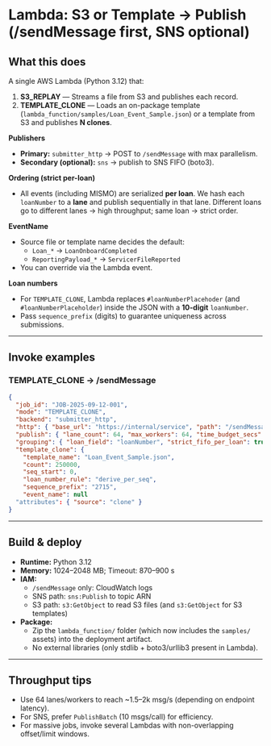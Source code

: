 # Lambda: S3 or Template → Publish (/sendMessage first, SNS optional)

## What this does
A single AWS Lambda (Python 3.12) that:
1) **S3_REPLAY** — Streams a file from S3 and publishes each record.
2) **TEMPLATE_CLONE** — Loads an on-package template (`lambda_function/samples/Loan_Event_Sample.json`) or a template from S3 and publishes **N clones**.

**Publishers**
- **Primary:** `submitter_http` → POST to `/sendMessage` with max parallelism.
- **Secondary (optional):** `sns` → publish to SNS FIFO (boto3).

**Ordering (strict per-loan)**
- All events (including MISMO) are serialized **per loan**. We hash each `loanNumber` to a **lane** and publish sequentially in that lane. Different loans go to different lanes -> high throughput; same loan -> strict order.

**EventName**
- Source file or template name decides the default:
  - `Loan_*` → `LoanOnboardCompleted`
  - `ReportingPayload_*` → `ServicerFileReported`
- You can override via the Lambda event.

**Loan numbers**
- For `TEMPLATE_CLONE`, Lambda replaces `#loanNumberPlacehoder` (and `#loanNumberPlaceholder`) inside the JSON with a **10-digit** `loanNumber`.
- Pass `sequence_prefix` (digits) to guarantee uniqueness across submissions.

---

## Invoke examples

### TEMPLATE_CLONE → /sendMessage
```json
{
  "job_id": "JOB-2025-09-12-001",
  "mode": "TEMPLATE_CLONE",
  "backend": "submitter_http",
  "http": { "base_url": "https://internal/service", "path": "/sendMessage", "max_pool": 256, "timeout_s": 3 },
  "publish": { "lane_count": 64, "max_workers": 64, "time_budget_secs": 840 },
  "grouping": { "loan_field": "loanNumber", "strict_fifo_per_loan": true },
  "template_clone": {
    "template_name": "Loan_Event_Sample.json",
    "count": 250000,
    "seq_start": 0,
    "loan_number_rule": "derive_per_seq",
    "sequence_prefix": "2715",
    "event_name": null
  "attributes": { "source": "clone" }
}
```

---

## Build & deploy
- **Runtime:** Python 3.12
- **Memory:** 1024–2048 MB; Timeout: 870–900 s
- **IAM:**
  - `/sendMessage` only: CloudWatch logs
  - SNS path: `sns:Publish` to topic ARN
  - S3 path: `s3:GetObject` to read S3 files (and `s3:GetObject` for S3 templates)
- **Package:**
  - Zip the `lambda_function/` folder (which now includes the `samples/` assets) into the deployment artifact.
  - No external libraries (only stdlib + boto3/urllib3 present in Lambda).

---

## Throughput tips
- Use 64 lanes/workers to reach ~1.5–2k msg/s (depending on endpoint latency).
- For SNS, prefer `PublishBatch` (10 msgs/call) for efficiency.
- For massive jobs, invoke several Lambdas with non-overlapping offset/limit windows.
